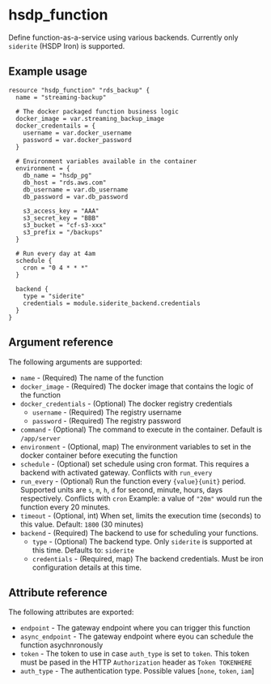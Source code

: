 # hsdp_function

Define function-as-a-service using various backends. Currently
only `siderite` (HSDP Iron) is supported.

## Example usage

```hcl
resource "hsdp_function" "rds_backup" {
  name = "streaming-backup"
  
  # The docker packaged function business logic
  docker_image = var.streaming_backup_image
  docker_credentails = {
    username = var.docker_username
    password = var.docker_password
  }
  
  # Environment variables available in the container
  environment = {
    db_name = "hsdp_pg"
    db_host = "rds.aws.com"
    db_username = var.db_username
    db_password = var.db_password
    
    s3_access_key = "AAA"
    s3_secret_key = "BBB"
    s3_bucket = "cf-s3-xxx"
    s3_prefix = "/backups"
  }

  # Run every day at 4am
  schedule {
    cron = "0 4 * * *"
  }

  backend {
    type = "siderite"
    credentials = module.siderite_backend.credentials
  }  
}
```

## Argument reference
The following arguments are supported:

* `name` - (Required) The name of the function
* `docker_image` - (Required) The docker image that contains the logic of the function
* `docker_credentials` - (Optional) The docker registry credentials
  * `username` - (Required) The registry username
  * `password` - (Required) The registry password  
* `command` - (Optional) The command to execute in the container. Default is `/app/server`
* `environment` - (Optional, map) The environment variables to set in the docker container before executing the function
* `schedule` - (Optional) set schedule using cron format. This requires a backend with activated gateway. Conflicts with `run_every`
* `run_every` - (Optional) Run the function every `{value}{unit}` period. Supported units are `s`, `m`, `h`, `d` for second, minute, hours, days respectively. Conflicts with `cron`
  Example: a value of `"20m"` would run the function every 20 minutes.
* `timeout` - (Optional, int) When set, limits the execution time (seconds) to this value. Default: `1800` (30 minutes)
* `backend` - (Required) The backend to use for scheduling your functions.
  * `type` - (Optional) The backend type. Only `siderite` is supported at this time. Defaults to: `siderite`
  * `credentials` - (Required, map) The backend credentials. Must be iron configuration details at this time.
    
## Attribute reference

The following attributes are exported:

* `endpoint` - The gateway endpoint where you can trigger this function
* `async_endpoint` - The gateway endpoint where eyou can schedule the function asychnronously  
* `token` - The token to use in case `auth_type` is set to `token`. This token must be pased in the HTTP `Authorization` header as `Token TOKENHERE`  
* `auth_type` - The authentication type. Possible values [`none`, `token`, `iam`]
